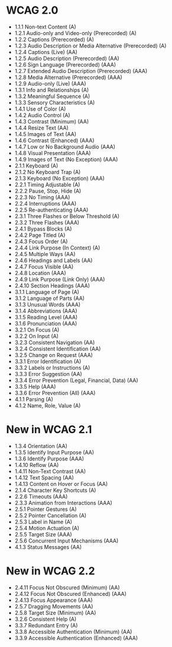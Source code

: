 # WCAG 2.0

- 1.1.1 Non-text Content (A)
- 1.2.1 Audio-only and Video-only (Prerecorded) (A)
- 1.2.2 Captions (Prerecorded) (A)
- 1.2.3 Audio Description or Media Alternative (Prerecorded) (A)
- 1.2.4 Captions (Live) (AA)
- 1.2.5 Audio Description (Prerecorded) (AA)
- 1.2.6 Sign Language (Prerecorded) (AAA)
- 1.2.7 Extended Audio Description (Prerecorded) (AAA)
- 1.2.8 Media Alternative (Prerecorded) (AAA)
- 1.2.9 Audio-only (Live) (AAA)
- 1.3.1 Info and Relationships (A)
- 1.3.2 Meaningful Sequence (A)
- 1.3.3 Sensory Characteristics (A)
- 1.4.1 Use of Color (A)
- 1.4.2 Audio Control (A)
- 1.4.3 Contrast (Minimum) (AA)
- 1.4.4 Resize Text (AA)
- 1.4.5 Images of Text (AA)
- 1.4.6 Contrast (Enhanced) (AAA)
- 1.4.7 Low or No Background Audio (AAA)
- 1.4.8 Visual Presentation (AAA)
- 1.4.9 Images of Text (No Exception) (AAA)
- 2.1.1 Keyboard (A)
- 2.1.2 No Keyboard Trap (A)
- 2.1.3 Keyboard (No Exception) (AAA)
- 2.2.1 Timing Adjustable (A)
- 2.2.2 Pause, Stop, Hide (A)
- 2.2.3 No Timing (AAA)
- 2.2.4 Interruptions (AAA)
- 2.2.5 Re-authenticating (AAA)
- 2.3.1 Three Flashes or Below Threshold (A)
- 2.3.2 Three Flashes (AAA)
- 2.4.1 Bypass Blocks (A)
- 2.4.2 Page Titled (A)
- 2.4.3 Focus Order (A)
- 2.4.4 Link Purpose (In Context) (A)
- 2.4.5 Multiple Ways (AA)
- 2.4.6 Headings and Labels (AA)
- 2.4.7 Focus Visible (AA)
- 2.4.8 Location (AAA)
- 2.4.9 Link Purpose (Link Only) (AAA)
- 2.4.10 Section Headings (AAA)
- 3.1.1 Language of Page (A)
- 3.1.2 Language of Parts (AA)
- 3.1.3 Unusual Words (AAA)
- 3.1.4 Abbreviations (AAA)
- 3.1.5 Reading Level (AAA)
- 3.1.6 Pronunciation (AAA)
- 3.2.1 On Focus (A)
- 3.2.2 On Input (A)
- 3.2.3 Consistent Navigation (AA)
- 3.2.4 Consistent Identification (AA)
- 3.2.5 Change on Request (AAA)
- 3.3.1 Error Identification (A)
- 3.3.2 Labels or Instructions (A)
- 3.3.3 Error Suggestion (AA)
- 3.3.4 Error Prevention (Legal, Financial, Data) (AA)
- 3.3.5 Help (AAA)
- 3.3.6 Error Prevention (All) (AAA)
- 4.1.1 Parsing (A)
- 4.1.2 Name, Role, Value (A)

# New in WCAG 2.1
- 1.3.4 Orientation (AA)
- 1.3.5 Identify Input Purpose (AA)
- 1.3.6 Identify Purpose (AAA)
- 1.4.10 Reflow (AA)
- 1.4.11 Non-Text Contrast (AA)
- 1.4.12 Text Spacing (AA)
- 1.4.13 Content on Hover or Focus (AA)
- 2.1.4 Character Key Shortcuts (A)
- 2.2.6 Timeouts (AAA)
- 2.3.3 Animation from Interactions (AAA)
- 2.5.1 Pointer Gestures (A)
- 2.5.2 Pointer Cancellation (A)
- 2.5.3 Label in Name (A)
- 2.5.4 Motion Actuation (A)
- 2.5.5 Target Size (AAA)
- 2.5.6 Concurrent Input Mechanisms (AAA)
- 4.1.3 Status Messages (AA)

# New in WCAG 2.2
- 2.4.11 Focus Not Obscured (Minimum) (AA)
- 2.4.12 Focus Not Obscured (Enhanced) (AAA)
- 2.4.13 Focus Appearance (AAA)
- 2.5.7 Dragging Movements (AA)
- 2.5.8 Target Size (Minimum) (AA)
- 3.2.6 Consistent Help (A)
- 3.3.7 Redundant Entry (A)
- 3.3.8 Accessible Authentication (Minimum) (AA)
- 3.3.9 Accessible Authentication (Enhanced) (AAA)

